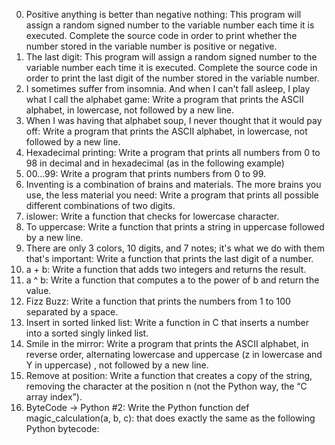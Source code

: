 0. Positive anything is better than negative nothing: This program will assign a random signed number to the variable number each time it is executed. Complete the source code in order to print whether the number stored in the variable number is positive or negative.
1. The last digit: This program will assign a random signed number to the variable number each time it is executed. Complete the source code in order to print the last digit of the number stored in the variable number.
2. I sometimes suffer from insomnia. And when I can't fall asleep, I play what I call the alphabet game: Write a program that prints the ASCII alphabet, in lowercase, not followed by a new line.
3. When I was having that alphabet soup, I never thought that it would pay off: Write a program that prints the ASCII alphabet, in lowercase, not followed by a new line.
4. Hexadecimal printing: Write a program that prints all numbers from 0 to 98 in decimal and in hexadecimal (as in the following example)
5. 00...99: Write a program that prints numbers from 0 to 99.
6. Inventing is a combination of brains and materials. The more brains you use, the less material you need: Write a program that prints all possible different combinations of two digits.
7. islower: Write a function that checks for lowercase character.
8. To uppercase: Write a function that prints a string in uppercase followed by a new line.
9. There are only 3 colors, 10 digits, and 7 notes; it's what we do with them that's important: Write a function that prints the last digit of a number.
10. a + b: Write a function that adds two integers and returns the result.
11. a ^ b: Write a function that computes a to the power of b and return the value.
12. Fizz Buzz: Write a function that prints the numbers from 1 to 100 separated by a space.
13. Insert in sorted linked list: Write a function in C that inserts a number into a sorted singly linked list.
14. Smile in the mirror: Write a program that prints the ASCII alphabet, in reverse order, alternating lowercase and uppercase (z in lowercase and Y in uppercase) , not followed by a new line.
15. Remove at position: Write a function that creates a copy of the string, removing the character at the position n (not the Python way, the “C array index”).
16. ByteCode -> Python #2: Write the Python function def magic_calculation(a, b, c): that does exactly the same as the following Python bytecode:
